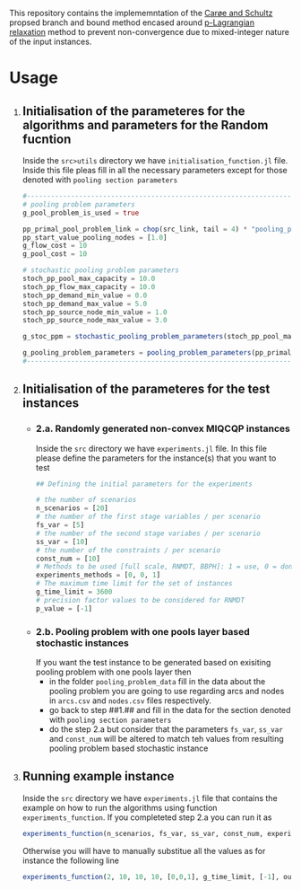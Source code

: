 
This repository contains the implememntation of the [Carøe and Schultz](https://www.sciencedirect.com/science/article/pii/S0167637798000509) propsed branch and bound method encased around [p-Lagrangian  relaxation](https://link.springer.com/article/10.1007/s10898-022-01138-y) method to prevent non-convergence due to mixed-integer nature of the input instances. 

# Usage 
1. ## Initialisation of the parameteres for the algorithms and parameters for the Random fucntion
    Inside the `src>utils` directory we have `initialisation_function.jl` file. Inside this file pleas fill in all the necessary parameters except for those denoted with `pooling section parameters`
    ```julia
    #-----------------------------------------------------------------------------
    # pooling problem parameters
    g_pool_problem_is_used = true

    pp_primal_pool_problem_link = chop(src_link, tail = 4) * "pooling_problem_data"
    pp_start_value_pooling_nodes = [1.0]
    g_flow_cost = 10
    g_pool_cost = 10

    # stochastic pooling problem parameters
    stoch_pp_pool_max_capacity = 10.0
    stoch_pp_flow_max_capacity = 10.0
    stoch_pp_demand_min_value = 0.0 
    stoch_pp_demand_max_value = 5.0
    stoch_pp_source_node_min_value = 1.0
    stoch_pp_source_node_max_value = 3.0

    g_stoc_ppm = stochastic_pooling_problem_parameters(stoch_pp_pool_max_capacity, stoch_pp_flow_max_capacity, stoch_pp_demand_min_value, stoch_pp_demand_max_value, stoch_pp_source_node_min_value, stoch_pp_source_node_max_value)

    g_pooling_problem_parameters = pooling_problem_parameters(pp_primal_pool_problem_link, pp_start_value_pooling_nodes, g_flow_cost, g_pool_cost, g_stoc_ppm)
    #-----------------------------------------------------------------------------
    ```
2. ## Initialisation of the parameteres for the test instances 
    - ### 2.a. Randomly generated non-convex MIQCQP instances
        Inside the `src` directory we have `experiments.jl` file. In this file please define the parameters for the instance(s) that you want to test 
        ```julia
        ## Defining the initial parameters for the experiments

        # the number of scenarios
        n_scenarios = [20]
        # the number of the first stage variables / per scenario
        fs_var = [5]
        # the number of the second stage variabes / per scenario
        ss_var = [10]
        # the number of the constraints / per scenario
        const_num = [10]
        # Methods to be used [full scale, RNMDT, BBPH]: 1 = use, 0 = don't use
        experiments_methods = [0, 0, 1]
        # The maximum time limit for the set of instances
        g_time_limit = 3600
        # precision factor values to be considered for RNMDT
        p_value = [-1]
        ```
    - ### 2.b. Pooling problem with one pools layer based stochastic instances
        If you want the test instance to be generated based on exisiting pooling problem with one pools layer then 
        - in the folder `pooling_problem_data` fill in the data about the pooling problem you are going to use regarding arcs and nodes in `arcs.csv` and `nodes.csv` files respectively.
        - go back to step ##1.## and fill in the data for the section denoted with `pooling section parameters`
        - do the step 2.a but consider that the parameters `fs_var`, `ss_var` and `const_num` will be altered to match teh values from resulting pooling problem based stochastic instance 
3. ## Running example instance
    Inside the `src` directory we have `experiments.jl` file that contains the example on how to run the algorithms using function 
    `experiments_function`. If you completeted step 2.a you can run it as 
    ```julia 
    experiments_function(n_scenarios, fs_var, ss_var, const_num, experiments_methods, g_time_limit, p_value, output_link)
    ```
    Otherwise you will have to manually substitue all the values as for instance the following line 
    ```julia 
    experiments_function(2, 10, 10, 10, [0,0,1], g_time_limit, [-1], output_link)
    ```